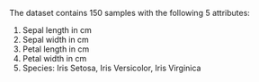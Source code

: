 The dataset contains 150 samples with the following 5 attributes:
1. Sepal length in cm
2. Sepal width in cm
3. Petal length in cm
4. Petal width in cm
5. Species: Iris Setosa, Iris Versicolor, Iris Virginica
